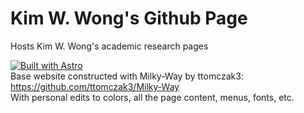 # Kim W. Wong's Github Page

Hosts Kim W. Wong's academic research pages

[![Built with Astro](https://astro.badg.es/v2/built-with-astro/tiny.svg)](https://astro.build)
<br />
Base website constructed with Milky-Way by ttomczak3: https://github.com/ttomczak3/Milky-Way
<br />
With personal edits to colors, all the page content, menus, fonts, etc.